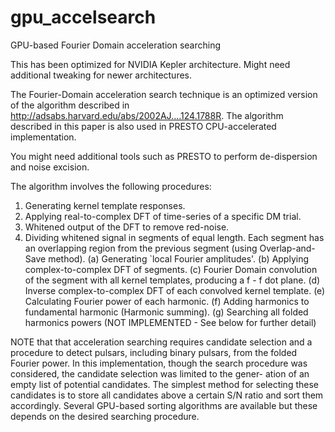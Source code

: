 # gpu_accelsearch
GPU-based Fourier Domain acceleration searching

This has been optimized for NVIDIA Kepler architecture. Might need additional tweaking for newer architectures.

The Fourier-Domain acceleration search technique is an optimized version of the algorithm described in http://adsabs.harvard.edu/abs/2002AJ....124.1788R. The algorithm described in this paper is also used in PRESTO CPU-accelerated implementation.

You might need additional tools such as PRESTO to perform de-dispersion and noise excision. 

The algorithm involves the following procedures:
1. Generating kernel template responses.
2. Applying real-to-complex DFT of time-series of a specific DM trial.
3. Whitened output of the DFT to remove red-noise.
4. Dividing whitened signal in segments of equal length. Each segment has
an overlapping region from the previous segment (using Overlap-and-Save
method).
    (a) Generating `local Fourier amplitudes'.
    (b) Applying complex-to-complex DFT of segments.
    (c) Fourier Domain convolution of the segment with all kernel templates,
    producing a f - f dot plane.
    (d) Inverse complex-to-complex DFT of each convolved kernel template.
    (e) Calculating Fourier power of each harmonic.
    (f) Adding harmonics to fundamental harmonic (Harmonic summing).
    (g) Searching all folded harmonics powers (NOT IMPLEMENTED - See below for further detail)

NOTE that that acceleration searching requires candidate selection and a procedure to detect pulsars, including binary pulsars, from the folded Fourier power. In this implementation, though the search procedure was considered, the candidate selection was limited to the gener-
ation of an empty list of potential candidates. The simplest method for selecting these candidates is to store all candidates above a certain S/N ratio and sort them accordingly. Several GPU-based sorting algorithms are available but these depends on the desired searching procedure.
